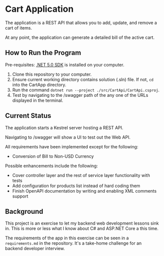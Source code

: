 # Cart Application

The application is a REST API that allows you to add, update, and remove a cart of items.

At any point, the application can generate a detailed bill of the active cart.

## How to Run the Program
Pre-requisites: [.NET 5.0 SDK](https://dotnet.microsoft.com/download) is installed on your computer.

1. Clone this repository to your computer.
1. Ensure current working directory contains solution (.sln) file. If not, `cd` into the CartApp directory.
1. Run the command `dotnet run --project ./src/CartApi/CartApi.csproj`.
1. Test by navigating to the /swagger path of the any one of the URLs displayed in the terminal.

## Current Status

The application starts a Kestrel server hosting a REST API.

Navigating to /swagger will show a UI to test out the Web API.

All requirements have been implemented except for the following:
- Conversion of Bill to Non-USD Currency

Possible enhancements include the following:
- Cover controller layer and the rest of service layer functionality with tests
- Add configuration for products list instead of hard coding them
- Finish OpenAPI documentation by writing and enabling XML comments support

## Background

This project is an exercise to let my backend web development lessons sink in. This is more or less what I know about C# and ASP.NET Core a this time.

The requirements of the app in this exercise can be seen in a `requirements.md` in the repository. It's a take-home challenge for an backend developer interview.